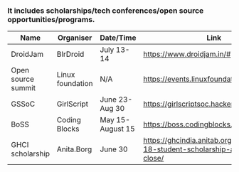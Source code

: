### It includes scholarships/tech conferences/open source opportunities/programs.

| Name      | Organiser   | Date/Time | Link  | 
| --------- | ----------- | ------- | -----   | 
| DroidJam  | BlrDroid    | July 13-14 | https://www.droidjam.in/# |
| Open source summit | Linux foundation | N/A | https://events.linuxfoundation.org/ |
| GSSoC | GirlScript | June 23-Aug 30 | https://girlscriptsoc.hackerearth.com/ |
| BoSS | Coding Blocks | May 15-August 15 | https://boss.codingblocks.com/ |
| GHCI scholarship | Anita.Borg | June 30 | https://ghcindia.anitab.org/calendar/ghci-18-student-scholarship-applications-close/|